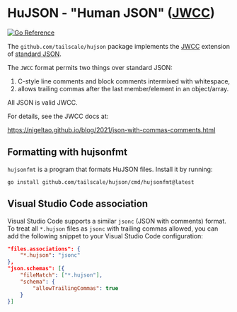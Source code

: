 # HuJSON - "Human JSON" ([JWCC](https://nigeltao.github.io/blog/2021/json-with-commas-comments.html))

[![Go Reference](https://pkg.go.dev/badge/github.com/tailscale/hujson.svg)](https://pkg.go.dev/github.com/tailscale/hujson)

The `github.com/tailscale/hujson` package implements
the [JWCC](https://nigeltao.github.io/blog/2021/json-with-commas-comments.html) extension
of [standard JSON](https://datatracker.ietf.org/doc/html/rfc8259).

The `JWCC` format permits two things over standard JSON:

1. C-style line comments and block comments intermixed with whitespace,
2. allows trailing commas after the last member/element in an object/array.

All JSON is valid JWCC.

For details, see the JWCC docs at:

https://nigeltao.github.io/blog/2021/json-with-commas-comments.html

## Formatting with hujsonfmt

`hujsonfmt` is a program that formats HuJSON files. Install it by running:

```
go install github.com/tailscale/hujson/cmd/hujsonfmt@latest
```

## Visual Studio Code association

Visual Studio Code supports a similar `jsonc` (JSON with comments) format. To
treat all `*.hujson` files as `jsonc` with trailing commas allowed, you can add
the following snippet to your Visual Studio Code configuration:

```json
"files.associations": {
    "*.hujson": "jsonc"
},
"json.schemas": [{
    "fileMatch": ["*.hujson"],
    "schema": {
        "allowTrailingCommas": true
    }
}]
```